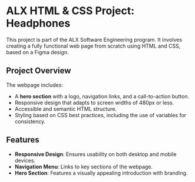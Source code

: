 # ALX HTML & CSS Project: Headphones

This project is part of the ALX Software Engineering program. It involves creating a fully functional web page from scratch using HTML and CSS, based on a Figma design.

## Project Overview
The webpage includes:
- A **hero section** with a logo, navigation links, and a call-to-action button.
- Responsive design that adapts to screen widths of 480px or less.
- Accessible and semantic HTML structure.
- Styling based on CSS best practices, including the use of variables for consistency.

## Features
- **Responsive Design**: Ensures usability on both desktop and mobile devices.
- **Navigation Menu**: Links to key sections of the webpage.
- **Hero Section**: Features a visually appealing introduction with branding.